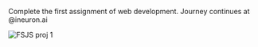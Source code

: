 Complete the first assignment of web development. Journey continues at @ineuron.ai

![FSJS proj 1](https://user-images.githubusercontent.com/118118102/205293774-dd643aeb-f9c1-4b79-a0e4-c9f226349f47.png)
